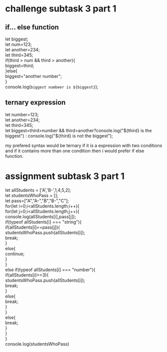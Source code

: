 # challenge subtask 3 part 1
## if... else function
let biggest;<br>
let num=123;<br>
let another=234;<br>
let third=345;<br>
if(third > num && third > another){<br>
    biggest=third;<br>
}else{<br>
    biggest="another number";<br>
}<br>
console.log(`biggest numbeer is ${biggest}`);<br>

## ternary expression
let number=123;<br>
let another=234;<br>
let third=345;<br>
let biggest=third>number && third>another?console.log("${third} is the biggest") : console.log("${third} is not the biggest");<br>

my prefered syntax would be ternary if it is a expression with two conditions and if it contains more than one condition then i would prefer if else function.

# assignment subtask 3 part 1

let allStudents = ['A','B-',1,4,5,2];<br>
let studentsWhoPass = [];<br>
let pass=["A","A-","B","B-","C"];<br>
for(let i=0;i<allStudents.length;i++){<br>
    for(let j=0;i<allStudents.length;j++){<br>
        console.log(allStudents[i],pass[j]);<br>
        if(typeof allStudents[i] === "string"){<br>
            if(allStudents[i]==pass[j]){<br>
                studentsWhoPass.push(allStudents[i]);<br>
                break;<br>
            }<br>
            else{<br>
                continue;<br>
            }<br>
        }<br>
        else if(typeof allStudents[i] === "number"){<br>
            if(allStudents[i]>=3){<br>
                studentsWhoPass.push(allStudents[i]);<br>
                break;<br>
            }<br>
            else{<br>
                break;<br>
            }<br>
        }<br>
        else{<br>
            break;<br>
        }<br>
    }<br>
}<br>
console.log(studentsWhoPass)<br>	
